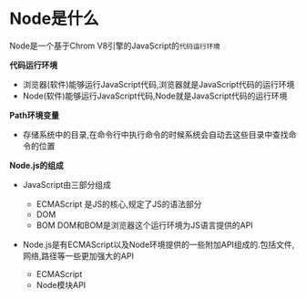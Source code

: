 # Node是什么
Node是一个基于Chrom V8引擎的JavaScript的`代码运行环境`

**代码运行环境**
- 浏览器(软件)能够运行JavaScript代码,浏览器就是JavaScript代码的运行环境
- Node(软件)能够运行JavaScript代码,Node就是JavaScript代码的运行环境

**Path环境变量**
- 存储系统中的目录,在命令行中执行命令的时候系统会自动去这些目录中查找命令的位置

**Node.js的组成**
- JavaScript由三部分组成
    - ECMAScript
        是JS的核心,规定了JS的语法部分
    - DOM
    - BOM
    DOM和BOM是浏览器这个运行环境为JS语言提供的API

- Node.js是有ECMAScript以及Node环境提供的一些附加API组成的.包括文件,网络,路径等一些更加强大的API
    - ECMAScript
    - Node模块API
